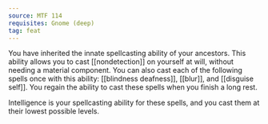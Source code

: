 ```yaml
---
source: MTF 114
requisites: Gnome (deep)
tag: feat
---
```


You have inherited the innate spellcasting ability of your ancestors. This ability allows you to cast [[nondetection]] on yourself at will, without needing a material component. You can also cast each of the following spells once with this ability: [[blindness deafness]], [[blur]], and [[disguise self]]. You regain the ability to cast these spells when you finish a long rest.

Intelligence is your spellcasting ability for these spells, and you cast them at their lowest possible levels.

